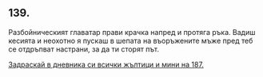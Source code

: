 ## 139.

Разбойническият главатар прави крачка напред и протяга ръка.
Вадиш кесията и неохотно я пускаш в шепата на въоръжените мъже
пред теб се отдръпват настрани, за да ти сторят път.

[Задраскай в дневника си всички жълтици и мини на 187.](./187)
